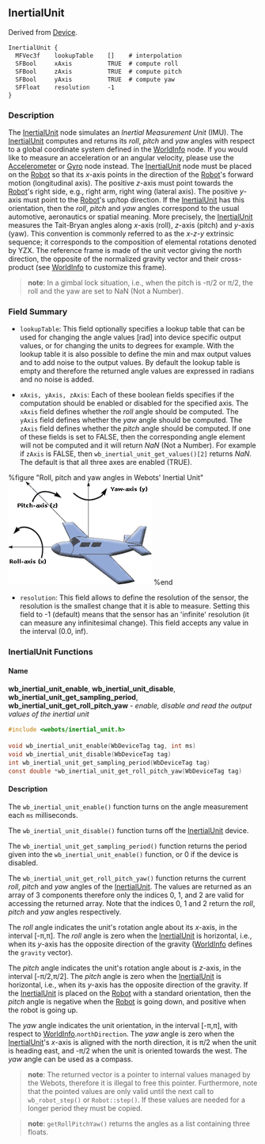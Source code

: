 ## InertialUnit

Derived from [Device](reference/device.md#device).

```
InertialUnit {
  MFVec3f    lookupTable    []    # interpolation
  SFBool     xAxis          TRUE  # compute roll
  SFBool     zAxis          TRUE  # compute pitch
  SFBool     yAxis          TRUE  # compute yaw
  SFFloat    resolution     -1
}
```

### Description

The [InertialUnit](reference/inertialunit.md#inertialunit) node simulates an
*Inertial Measurement Unit* (IMU). The
[InertialUnit](reference/inertialunit.md#inertialunit) computes and returns its
*roll*, *pitch* and *yaw* angles with respect to a global coordinate system
defined in the [WorldInfo](reference/worldinfo.md#worldinfo) node. If you would
like to measure an acceleration or an angular velocity, please use the
[Accelerometer](reference/accelerometer.md#accelerometer) or
[Gyro](reference/gyro.md#gyro) node instead. The
[InertialUnit](reference/inertialunit.md#inertialunit) node must be placed on
the [Robot](reference/robot.md#robot) so that its *x*-axis points in the
direction of the [Robot](reference/robot.md#robot)'s forward motion
(longitudinal axis). The positive *z*-axis must point towards the
[Robot](reference/robot.md#robot)'s right side, e.g., right arm, right wing
(lateral axis). The positive *y*-axis must point to the
[Robot](reference/robot.md#robot)'s up/top direction. If the
[InertialUnit](reference/inertialunit.md#inertialunit) has this orientation,
then the *roll*, *pitch* and *yaw* angles correspond to the usual automotive,
aeronautics or spatial meaning.  More precisely, the
[InertialUnit](reference/inertialunit.md#inertialunit) measures the Tait-Bryan
angles along *x*-axis (roll), *z*-axis (pitch) and *y*-axis (yaw). This
convention is commonly referred to as the *x-z-y* extrinsic sequence; it
corresponds to the composition of elemental rotations denoted by YZX. The
reference frame is made of the unit vector giving the north direction, the
opposite of the normalized gravity vector and their cross-product (see
[WorldInfo](reference/worldinfo.md#worldinfo) to customize this frame).

> **note**: In a gimbal lock situation, i.e., when the pitch is -π/2 or π/2, the roll and
the yaw are set to NaN (Not a Number).

### Field Summary

- `lookupTable`: This field optionally specifies a lookup table that can be used
for changing the angle values [rad] into device specific output values, or for
changing the units to degrees for example. With the lookup table it is also
possible to define the min and max output values and to add noise to the output
values. By default the lookup table is empty and therefore the returned angle
values are expressed in radians and no noise is added.

- `xAxis, yAxis, zAxis`: Each of these boolean fields specifies if the computation
should be enabled or disabled for the specified axis. The `xAxis` field defines
whether the *roll* angle should be computed. The `yAxis` field defines whether
the *yaw* angle should be computed. The `zAxis` field defines whether the
*pitch* angle should be computed. If one of these fields is set to FALSE, then
the corresponding angle element will not be computed and it will return *NaN*
(Not a Number). For example if `zAxis` is FALSE, then
`wb_inertial_unit_get_values()[2]` returns *NaN*. The default is that all three
axes are enabled (TRUE).

%figure "Roll, pitch and yaw angles in Webots' Inertial Unit"
![Roll, pitch and yaw angles in Webots' Inertial Unit](png/roll_pitch_yaw.png)
%end

- `resolution`: This field allows to define the resolution of the sensor, the
resolution is the smallest change that it is able to measure. Setting this field
to -1 (default) means that the sensor has an 'infinite' resolution (it can
measure any infinitesimal change). This field accepts any value in the interval
(0.0, inf).

### InertialUnit Functions

#### Name

**wb\_inertial\_unit\_enable**, **wb\_inertial\_unit\_disable**, **wb\_inertial\_unit\_get\_sampling\_period**, **wb\_inertial\_unit\_get\_roll\_pitch\_yaw** - *enable, disable and read the output values of the inertial unit*

``` c
#include <webots/inertial_unit.h>

void wb_inertial_unit_enable(WbDeviceTag tag, int ms)
void wb_inertial_unit_disable(WbDeviceTag tag)
int wb_inertial_unit_get_sampling_period(WbDeviceTag tag)
const double *wb_inertial_unit_get_roll_pitch_yaw(WbDeviceTag tag)
```

#### Description

The `wb_inertial_unit_enable()` function turns on the angle measurement each
`ms` milliseconds.

The `wb_inertial_unit_disable()` function turns off the
[InertialUnit](reference/inertialunit.md#inertialunit) device.

The `wb_inertial_unit_get_sampling_period()` function returns the period given
into the `wb_inertial_unit_enable()` function, or 0 if the device is disabled.

The `wb_inertial_unit_get_roll_pitch_yaw()` function returns the current *roll*,
*pitch* and *yaw* angles of the
[InertialUnit](reference/inertialunit.md#inertialunit). The values are returned
as an array of 3 components therefore only the indices 0, 1, and 2 are valid for
accessing the returned array. Note that the indices 0, 1 and 2 return the
*roll*, *pitch* and *yaw* angles respectively.

The *roll* angle indicates the unit's rotation angle about its *x*-axis, in the
interval [-π,π]. The *roll* angle is zero when the
[InertialUnit](reference/inertialunit.md#inertialunit) is horizontal, i.e., when
its *y*-axis has the opposite direction of the gravity
([WorldInfo](reference/worldinfo.md#worldinfo) defines the `gravity` vector).

The *pitch* angle indicates the unit's rotation angle about is *z*-axis, in the
interval [-π/2,π/2]. The *pitch* angle is zero when the
[InertialUnit](reference/inertialunit.md#inertialunit) is horizontal, i.e., when
its *y*-axis has the opposite direction of the gravity. If the
[InertialUnit](reference/inertialunit.md#inertialunit) is placed on the
[Robot](reference/robot.md#robot) with a standard orientation, then the *pitch*
angle is negative when the [Robot](reference/robot.md#robot) is going down, and
positive when the robot is going up.

The *yaw* angle indicates the unit orientation, in the interval [-π,π], with
respect to [WorldInfo](reference/worldinfo.md#worldinfo).`northDirection`. The
*yaw* angle is zero when the
[InertialUnit](reference/inertialunit.md#inertialunit)'s *x*-axis is aligned
with the north direction, it is π/2 when the unit is heading east, and -π/2
when the unit is oriented towards the west. The *yaw* angle can be used as a
compass.

> **note**: The returned vector is a pointer to internal values managed by the Webots,
therefore it is illegal to free this pointer. Furthermore, note that the pointed
values are only valid until the next call to `wb_robot_step()` or
`Robot::step()`. If these values are needed for a longer period they must be
copied.

> **note**: `getRollPitchYaw()` returns the angles as a list containing three floats.

